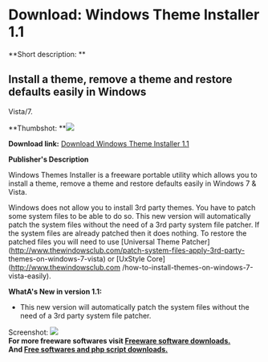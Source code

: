 # Download: Windows Theme Installer 1.1

**Short description: **

## Install a theme, remove a theme and restore defaults easily in Windows
Vista/7.

  
**Thumbshot: **![](http://www.freewarefiles.com/screenshot/winthemeinstllr_md.jpg)   
  
**Download link:** [Download Windows Theme Installer 1.1](http://freesoftwares.boysofts.com/Windows-Theme-Installer_program_55899.html)  
  

**Publisher's Description**  
  

Windows Themes Installer is a freeware portable utility which allows you to
install a theme, remove a theme and restore defaults easily in Windows 7 &
Vista.

Windows does not allow you to install 3rd party themes. You have to patch some
system files to be able to do so. This new version will automatically patch
the system files without the need of a 3rd party system file patcher. If the
system files are already patched then it does nothing. To restore the patched
files you will need to use [Universal Theme
Patcher](http://www.thewindowsclub.com/patch-system-files-apply-3rd-party-
themes-on-windows-7-vista) or [UxStyle Core](http://www.thewindowsclub.com
/how-to-install-themes-on-windows-7-vista-easily).

**WhatA's New in version 1.1:**

  * This new version will automatically patch the system files without the need of a 3rd party system file patcher. 

  
  
Screenshot: ![](http://www.freewarefiles.com/screenshot/winthemeinstllr.jpg)  
**For more freeware softwares visit [Freeware software downloads.](http://freesoftwares.boysofts.com/)**   
**And [Free softwares and php script downloads.](http://www.boysofts.com/)**

